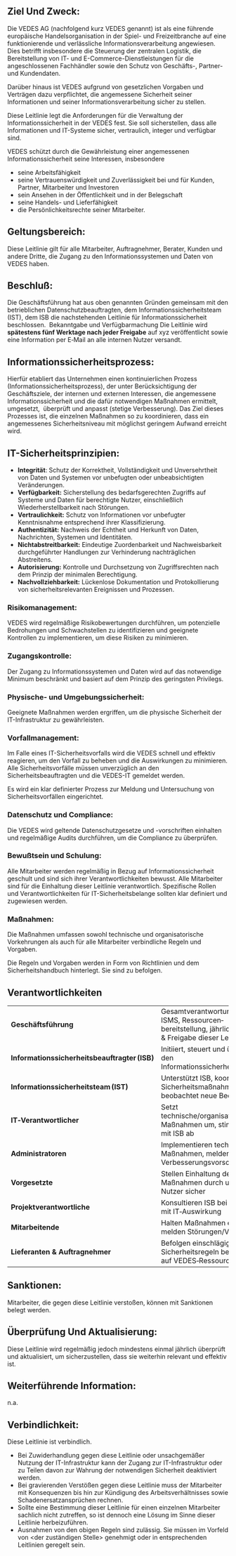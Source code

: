 ## Ziel Und Zweck:

Die VEDES AG (nachfolgend kurz VEDES genannt) ist als eine führende europäische Handelsorganisation in der Spiel- und Freizeitbranche auf eine funktionierende und verlässliche Informationsverarbeitung angewiesen. Dies betrifft insbesondere die Steuerung der zentralen Logistik, die Bereitstellung von IT- und E-Commerce-Dienstleistungen für die angeschlossenen Fachhändler sowie den Schutz von Geschäfts-, Partner- und Kundendaten.

Darüber hinaus ist VEDES aufgrund von gesetzlichen Vorgaben und Verträgen dazu verpflichtet, die angemessene Sicherheit seiner Informationen und seiner Informationsverarbeitung sicher zu stellen.

Diese Leitlinie legt die Anforderungen für die Verwaltung der Informationssicherheit in der VEDES fest. Sie soll sicherstellen, dass alle Informationen und IT-Systeme sicher, vertraulich, integer und verfügbar sind. 

VEDES schützt durch die Gewährleistung einer angemessenen Informationssicherheit seine Interessen, insbesondere

- seine Arbeitsfähigkeit
- seine Vertrauenswürdigkeit und Zuverlässigkeit bei und für Kunden, Partner, Mitarbeiter und Investoren
- sein Ansehen in der Öffentlichkeit und in der Belegschaft
- seine Handels- und Lieferfähigkeit
- die Persönlichkeitsrechte seiner Mitarbeiter.

## Geltungsbereich:

Diese Leitlinie gilt für alle Mitarbeiter, Auftragnehmer, Berater, Kunden und andere Dritte, die Zugang zu den Informationssystemen und Daten von VEDES haben.

## Beschluß:

Die Geschäftsführung hat aus oben genannten Gründen gemeinsam mit den betrieblichen Datenschutzbeauftragten, dem Informationssicherheitsteam (IST), dem ISB die nachstehenden Leitlinie für Informationssicherheit beschlossen. 
Bekanntgabe und Verfügbarmachung
Die Leitlinie wird **spätestens fünf Werktage nach jeder Freigabe** auf xyz veröffentlicht sowie eine Information per E‑Mail an alle internen Nutzer versandt. 

## Informationssicherheitsprozess:

Hierfür etabliert das Unternehmen einen kontinuierlichen Prozess (Informationssicherheitsprozess), der unter Berücksichtigung der Geschäftsziele, der internen und externen Interessen, die angemessene Informationssicherheit und die dafür notwendigen Maßnahmen ermittelt, umgesetzt,  überprüft und anpasst (stetige Verbesserung).
Das Ziel dieses Prozesses ist, die einzelnen Maßnahmen so zu koordinieren, dass ein angemessenes Sicherheitsniveau mit möglichst geringem Aufwand erreicht wird. 

## IT-Sicherheitsprinzipien:

- **Integrität**: Schutz der Korrektheit, Vollständigkeit und Unversehrtheit von Daten und Systemen vor unbefugten oder unbeabsichtigten Veränderungen.
- **Verfügbarkeit:** Sicherstellung des bedarfsgerechten Zugriffs auf Systeme und Daten für berechtigte Nutzer, einschließlich Wiederherstellbarkeit nach Störungen.
- **Vertraulichkeit:** Schutz von Informationen vor unbefugter Kenntnisnahme entsprechend ihrer Klassifizierung.
- **Authentizität:** Nachweis der Echtheit und Herkunft von Daten, Nachrichten, Systemen und Identitäten.
- **Nichtabstreitbarkeit:** Eindeutige Zuordenbarkeit und Nachweisbarkeit durchgeführter Handlungen zur Verhinderung nachträglichen Abstreitens.
- **Autorisierung:** Kontrolle und Durchsetzung von Zugriffsrechten nach dem Prinzip der minimalen Berechtigung.
- **Nachvollziehbarkeit:** Lückenlose Dokumentation und Protokollierung von sicherheitsrelevanten Ereignissen und Prozessen.

### Risikomanagement:

VEDES wird regelmäßige Risikobewertungen durchführen, um potenzielle Bedrohungen und Schwachstellen zu identifizieren und geeignete Kontrollen zu implementieren, um diese Risiken zu minimieren.

### Zugangskontrolle:

Der Zugang zu Informationssystemen und Daten wird auf das notwendige Minimum beschränkt und basiert auf dem Prinzip des geringsten Privilegs.

### Physische- und Umgebungssicherheit:

Geeignete Maßnahmen werden ergriffen, um die physische Sicherheit der IT-Infrastruktur zu gewährleisten.

### Vorfallmanagement:

Im Falle eines IT-Sicherheitsvorfalls wird die VEDES schnell und effektiv reagieren, um den Vorfall zu beheben und die Auswirkungen zu minimieren. Alle Sicherheitsvorfälle müssen unverzüglich an den Sicherheitsbeauftragten und die VEDES-IT gemeldet werden.

Es wird ein klar definierter Prozess zur Meldung und Untersuchung von Sicherheitsvorfällen eingerichtet.

### Datenschutz und Compliance:

Die VEDES wird geltende Datenschutzgesetze und -vorschriften einhalten und regelmäßige Audits durchführen, um die Compliance zu überprüfen.

### Bewußtsein und Schulung:

Alle Mitarbeiter werden regelmäßig in Bezug auf Informationssicherheit geschult und sind sich ihrer Verantwortlichkeiten bewusst. Alle Mitarbeiter sind für die Einhaltung dieser Leitlinie verantwortlich. Spezifische Rollen und Verantwortlichkeiten für IT-Sicherheitsbelange sollten klar definiert und zugewiesen werden.

### Maßnahmen:

Die Maßnahmen umfassen sowohl technische und organisatorische Vorkehrungen als auch für alle Mitarbeiter verbindliche Regeln und Vorgaben.

Die Regeln und Vorgaben werden in Form von Richtlinien und dem Sicherheitshandbuch hinterlegt. Sie sind zu befolgen. 

## Verantwortlichkeiten

|                                               |                                                                                                       |
| --------------------------------------------- | ----------------------------------------------------------------------------------------------------- |
| **Geschäftsführung**                          | Gesamtverantwortung für ISMS, Ressourcen­bereitstellung, jährliche Review & Freigabe dieser Leitlinie |
| **Informationssicherheitsbeauftragter (ISB)** | Initiiert, steuert und überwacht den Informationssicherheitsprozess                                   |
| **Informationssicherheitsteam (IST)**         | Unterstützt ISB, koordiniert Sicherheitsmaßnahmen, beobachtet neue Bedrohungen                        |
| **IT‑Verantwortlicher**                       | Setzt technische/organisatorische Maßnahmen um, stimmt sich mit ISB ab                                |
| **Administratoren**                           | Implementieren technische Maßnahmen, melden Verbesserungsvorschläge                                   |
| **Vorgesetzte**                               | Stellen Einhaltung der Maßnahmen durch unterstellte Nutzer sicher                                     |
| **Projektverantwortliche**                    | Konsultieren ISB bei Projekten mit IT‑Auswirkung                                                      |
| **Mitarbeitende**                             | Halten Maßnahmen ein, melden Störungen/Vorfälle                                                       |
| **Lieferanten & Auftragnehmer**               | Befolgen einschlägige Sicherheitsregeln bei Zugriff auf VEDES‑Ressourcen                              |

## Sanktionen:

Mitarbeiter, die gegen diese Leitlinie verstoßen, können mit Sanktionen belegt werden. 

## Überprüfung Und Aktualisierung:

Diese Leitlinie wird regelmäßig jedoch mindestens einmal jährlich überprüft und aktualisiert, um sicherzustellen, dass sie weiterhin relevant und effektiv ist.

## Weiterführende Information:

n.a.

## Verbindlichkeit:

Diese Leitlinie ist verbindlich.

- Bei Zuwiderhandlung gegen diese Leitlinie oder unsachgemäßer Nutzung der IT-Infrastruktur kann der Zugang zur IT-Infrastruktur oder zu Teilen davon zur Wahrung der notwendigen Sicherheit deaktiviert werden.
- Bei gravierenden Verstößen gegen diese Leitlinie muss der Mitarbeiter mit Konsequenzen bis hin zur Kündigung des Arbeitsverhältnisses sowie Schadenersatzansprüchen rechnen.
- Sollte eine Bestimmung dieser Leitlinie für einen einzelnen Mitarbeiter sachlich nicht zutreffen, so ist dennoch eine Lösung im Sinne dieser Leitlinie herbeizuführen.
- Ausnahmen von den obigen Regeln sind zulässig. Sie müssen im Vorfeld von <der zuständigen Stelle> genehmigt oder in entsprechenden Leitlinien geregelt sein.
